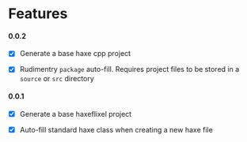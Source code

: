 # Features    

#### 0.0.2
- [x] Generate a base haxe cpp project
- [x] Rudimentry `package` auto-fill. Requires project files to be stored in a `source` or `src` directory
 

#### 0.0.1

- [x] Generate a base haxeflixel project
- [x] Auto-fill standard haxe class when creating a new haxe file
 
